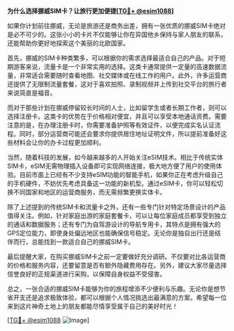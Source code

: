 **为什么选择挪威SIM卡？让旅行更加便捷[[TG💪+ @esim1088](https://t.me/s/esim1088)]**

如果你计划前往挪威，无论是旅游还是商务出差，拥有一张优质的挪威SIM卡绝对是必不可少的。这张小小的卡片不仅能够让你在异国他乡保持与家人朋友的联系，还能帮助你更好地探索这个美丽的北欧国家。

首先，挪威的SIM卡种类繁多，可以根据你的需求选择最适合自己的产品。对于短期游客来说，流量卡是一个非常实用的选择。这类卡通常提供一定量的高速数据流量，非常适合需要随时查看地图、社交媒体或在线工作的用户。此外，许多运营商还提供了无限制流量套餐，这对于喜欢拍照、录制视频并上传到社交平台的旅行者来说简直是福音。

而对于那些计划在挪威停留较长时间的人士，比如留学生或者长期工作者，则可以选择注册卡。这类卡的优势在于价格相对便宜，并且可以享受本地通话资费。需要注意的是，在办理注册卡时，你需要准备护照等有效证件，以便完成实名认证流程。同时，部分运营商可能还会要求你提供居住地址证明文件，所以提前准备好这些材料会让你的办卡过程更加顺利。

当然，随着科技的发展，如今越来越多的人开始关注eSIM技术。相比于传统实体SIM卡，eSIM无需物理插入设备即可实现网络连接，极大地方便了用户的使用体验。目前市面上已经有不少支持eSIM功能的智能手机，如果你正在考虑升级自己的手机硬件，不妨优先考虑具备这一功能的新机型。通过eSIM卡，你可以轻松切换不同国家和地区的运营商服务，而无需频繁更换实体卡。

除了上述提到的传统SIM卡和流量卡之外，还有一些专门针对特定场景设计的产品值得关注。例如，针对家庭出游的家庭套餐卡，可以让每位家庭成员都享受到独立的通话和数据服务；还有专门为自驾游设计的导航专用卡，其特点是拥有强大的GPS定位能力，即使身处偏远地区也能确保信号稳定。无论你是独自出行还是结伴而行，总能找到一款适合自己的挪威SIM卡。

最后提醒大家，在购买挪威SIM卡之前一定要做好充分调研。不仅要对比各运营商的价格和服务内容，还要留意是否有额外隐藏费用存在。另外，建议大家尽量选择信誉良好的正规渠道进行采购，以保障自身权益不受侵害。

总之，一张合适的挪威SIM卡能够为你的旅程增添不少便利与乐趣。无论你是想节省开支还是追求极致体验，都可以根据个人情况挑选出最满意的方案。希望每一位来到这片神奇土地上的朋友都能尽情享受属于自己的美好时光！

[[TG💪+ @esim1088](https://t.me/s/esim1088) ![Image](https://i.postimg.cc/4NQfJmqS/Snipaste-2025-05-13-00-14-12.png)]